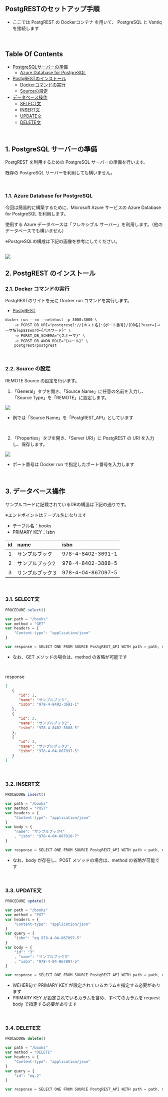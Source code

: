 ## PostgRESTのセットアップ手順
- ここでは PostgREST の Dockerコンテナ を用いて、 PostgreSQL と Vantiq を接続します

<br />

## Table Of Contents
- [PostgreSQLサーバーの準備](#postgresql)
  - [Azure Database for PostgreSQL](#azure_db)
- [PostgRESTのインストール](#install)
  - [Dockerコマンドの実行](#docker_run)
  - [Sourceの設定](#source)
- [データベース操作](#db_operation)
  - [SELECT文](#select)
  - [INSERT文](#insert)
  - [UPDATE文](#update)
  - [DELETE文](#delete)

<br />

<h2 id="postgresql">1. PostgreSQL サーバーの準備</h2>

PostgREST を利用するための PostgreSQL サーバーの準備を行います。

既存の PostgreSQL サーバーを利用しても構いません。

<br />

<h3 id="azure_db">1.1. Azure Database for PostgreSQL</h3>

今回は簡易的に構築するために、Microsoft Azure サービスの Azure Database for PostgreSQL を利用します。

使用する Azure データベースは「フレキシブル サーバー」を利用します。（他のデータベースでも構いません）

※PostgreSQLの構成は下記の画像を参考にしてください。

<br />

<img src="../../imgs\vantiq-PostgREST\PostgrSQL_Server.png">

<br />

<h2 id="install">2. PostgREST のインストール</h2>
<h3 id="docker_run">2.1. Docker コマンドの実行</h3>

PostgRESTのサイトを元に Docker run コマンドを実行します。

- [PostgREST](https://postgrest.org/en/stable/install.html#docker)

```Shell
docker run --rm --net=host -p 3000:3000 \
    -e PGRST_DB_URI="postgresql://{ホスト名}:{ポート番号}/{DB名}?user={ユーザ名}&password={パスワード}" \
    -e PGRST_DB_SCHEMA="{スキーマ}" \
    -e PGRST_DB_ANON_ROLE="{ロール}" \
    postgrest/postgrest
```

<br />

<h3 id="source">2.2. Source の設定</h3>

REMOTE Source の設定を行います。

1. 「General」タブを開き、「Source Name」に任意の名前を入力し、「Source Type」を「REMOTE」に設定します。

<img src="../../imgs\vantiq-PostgREST\PostgREST_API_General.png">

- 例では「Source Name」を「PostgREST_API」としています

<br />

2. 「Properties」タブを開き、「Server URI」に PostgREST の URI を入力し、保存します。

<img src="../../imgs\vantiq-PostgREST\PostgREST_API_Properties.png">

- ポート番号は Docker run で指定したポート番号を入力します

<br />

<h2 id="db_operation">3. データベース操作</h2>
サンプルコードに記載されているDBの構造は下記の通りです。

※エンドポイントはテーブル名になります

- テーブル名：books
- PRIMARY KEY：isbn

|id|name|isbn|
|:---:|:---|:---|
|1|サンプルブック|978-4-8402-3691-1|
|2|サンプルブック2|978-4-8402-3888-5|
|3|サンプルブック３|978-4-04-867097-5|

<br />

<h3 id="select">3.1. SELECT文</h3>

```JavaScript
PROCEDURE select()

var path = "/books"
var method = "GET"
var headers = {
    "Content-type": "application/json"
}

var response = SELECT ONE FROM SOURCE PostgREST_API WITH path = path, method = method, headers = headers
```

- なお、GET メソッドの場合は、method の省略が可能です

<br />

response
```JSON
[
   {
      "id": 1,
      "name": "サンプルブック",
      "isbn": "978-4-8402-3691-1"
   },
   {
      "id": 2,
      "name": "サンプルブック2",
      "isbn": "978-4-8402-3888-5"
   },
   {
      "id": 3,
      "name": "サンプルブック3",
      "isbn": "978-4-04-867097-5"
   }
]
```

<br />

<h3 id="insert">3.2. INSERT文</h3>

```JavaScript
PROCEDURE insert()

var path = "/books"
var method = "POST"
var headers = {
    "Content-type": "application/json"
}
var body = {
    "name": "サンプルブック4"
    , "isbn": "978-4-04-867910-7"
}

var response = SELECT ONE FROM SOURCE PostgREST_API WITH path = path, method = method, headers = headers, body = body
```

- なお、body が存在し、POST メソッドの場合は、method の省略が可能です

<br />

<h3 id="update">3.3. UPDATE文</h3>

```JavaScript
PROCEDURE update()

var path = "/books"
var method = "PUT"
var headers = {
    "Content-type": "application/json"
}
var query = {
    "isbn": "eq.978-4-04-867097-5"
}
var body = {
    "id": "3"
    , "name": "サンプルブック3"
    , "isbn": "978-4-04-867097-5"
}

var response = SELECT ONE FROM SOURCE PostgREST_API WITH path = path, method = method, headers = headers, query = query, body = body
```
- WEHER句で PRIMARY KEY が設定されているカラムを指定する必要があります
- PRIMARY KEY が設定されているカラムを含め、すべてのカラムを request body で指定する必要があります

<br />

<h3 id="delete">3.4. DELETE文</h3>

```JavaScript
PROCEDURE delete()

var path = "/books"
var method = "DELETE"
var headers = {
    "Content-type": "application/json"
}
var query = {
    "id": "eq.2"
}

var response = SELECT ONE FROM SOURCE PostgREST_API WITH path = path, method = method, headers = headers, query = query
```
